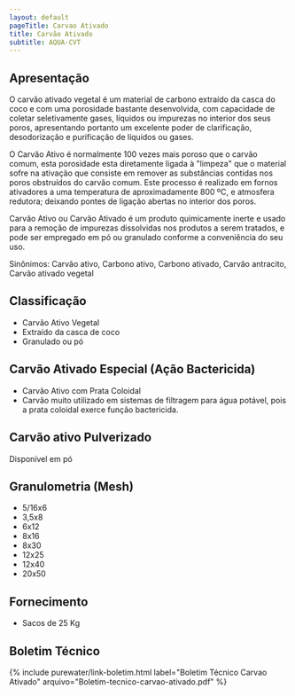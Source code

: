 ```yaml
---
layout: default
pageTitle: Carvao Ativado
title: Carvão Ativado
subtitle: AQUA-CVT
---
```




## Apresentação

O carvão ativado vegetal é um material de carbono extraído da casca do coco e com uma porosidade bastante desenvolvida, com capacidade de coletar seletivamente gases, líquidos ou impurezas no interior dos seus poros, apresentando portanto um excelente poder de clarificação, desodorização e purificação de líquidos ou gases.

O Carvão Ativo é normalmente 100 vezes mais poroso que o carvão comum, esta porosidade esta diretamente ligada à "limpeza" que o material sofre na ativação que consiste em remover as substâncias contidas nos poros obstruídos do carvão comum. 
Este processo é realizado em fornos ativadores a uma temperatura de aproximadamente 800 ºC, e atmosfera redutora; deixando pontes de ligação abertas no interior dos poros.

Carvão Ativo ou Carvão Ativado é um produto quimicamente inerte e usado para a remoção de impurezas dissolvidas nos produtos a serem tratados, e pode ser empregado em pó ou granulado conforme a conveniência do seu uso.

Sinônimos: Carvão ativo, Carbono ativo, Carbono ativado, Carvão antracito, Carvão ativado vegetal

## Classificação
- Carvão Ativo Vegetal
- Extraído da casca de coco
- Granulado ou pó

## Carvão Ativado Especial (Ação Bactericida)
- Carvão Ativo com Prata Coloidal
- Carvão muito utilizado em sistemas de filtragem para água potável, pois a prata coloidal exerce função bactericida.


## Carvão ativo Pulverizado
Disponível em pó

## Granulometria (Mesh)

- 5/16x6 
- 3,5x8 
- 6x12 
- 8x16
- 8x30 
- 12x25 
- 12x40 
- 20x50

## Fornecimento

- Sacos de 25 Kg

## Boletim Técnico

{% include purewater/link-boletim.html 
   label="Boletim Técnico Carvao Ativado" 
   arquivo="Boletim-tecnico-carvao-ativado.pdf" %}

